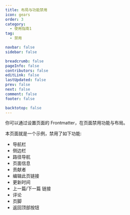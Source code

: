```yaml
---
title: 布局与功能禁用
icon: gears
order: 3
category:
  - 使用指南1
tag:
  - 禁用

navbar: false
sidebar: false

breadcrumb: false
pageInfo: false
contributors: false
editLink: false
lastUpdated: false
prev: false
next: false
comment: false
footer: false

backtotop: false
---
```


你可以通过设置页面的 Frontmatter，在页面禁用功能与布局。

<!-- more -->

本页面就是一个示例，禁用了如下功能:

- 导航栏
- 侧边栏
- 路径导航
- 页面信息
- 贡献者
- 编辑此页链接
- 更新时间
- 上一篇/下一篇 链接
- 评论
- 页脚
- 返回顶部按钮
